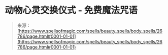 <!--yml

分类：未分类

日期：2024年06月12日 19:15:15

-->

# 动物心灵交换仪式 - 免费魔法咒语

> 来源：[https://www.spellsofmagic.com/spells/beauty_spells/body_spells/26786/page.html#0001-01-01](https://www.spellsofmagic.com/spells/beauty_spells/body_spells/26786/page.html#0001-01-01)
